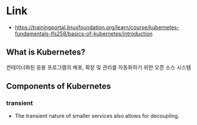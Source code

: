 # Link
- https://trainingportal.linuxfoundation.org/learn/course/kubernetes-fundamentals-lfs258/basics-of-kubernetes/introduction


## What is Kubernetes?
컨테이너화된 응용 프로그램의 배포, 확장 및 관리를 자동화하기 위한 오픈 소스 시스템

## Components of Kubernetes

### transient
- The transient nature of smaller services also allows for decoupling.
